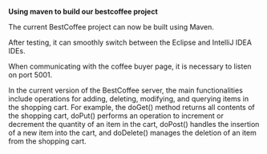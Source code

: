 **Using maven to build our bestcoffee project**

The current BestCoffee project can now be built using Maven.

After testing, it can smoothly switch between the Eclipse and IntelliJ IDEA IDEs.

When communicating with the coffee buyer page, it is necessary to listen on port 5001.

In the current version of the BestCoffee server, the main functionalities include operations for adding, deleting, modifying, and querying items in the shopping cart. For example, the doGet() method returns all contents of the shopping cart, doPut() performs an operation to increment or decrement the quantity of an item in the cart, doPost() handles the insertion of a new item into the cart, and doDelete() manages the deletion of an item from the shopping cart.